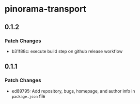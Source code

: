 # pinorama-transport

## 0.1.2

### Patch Changes

- b31f88c: execute build step on github release workflow

## 0.1.1

### Patch Changes

- ed89795: Add repository, bugs, homepage, and author info in `package.json` file
